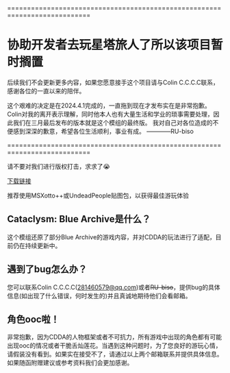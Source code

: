 ===========================================================================
# 协助开发者去玩星塔旅人了所以该项目暂时搁置
后续我们不会更新更多内容，如果您愿意接手这个项目请与Colin C.C.C.C联系，感谢各位的一直以来的陪伴。

这个艰难的决定是在2024.4.1完成的，一直拖到现在才发布实在是非常抱歉。Colin对我的离开表示理解，同时他本人也有大量生活和学业的琐事需要处理，因此我们在三月最后发布的版本就是这个模组的最终版。
我对自己对各位造成的不便感到深深的歉意，希望各位生活顺利，事业有成。  ————RU-biso

===========================================================================

请不要对我们进行版权打击，求求了😭  

[下载链接](https://github.com/ColinCCCC/Cataclysm_Blue_Archive/releases)

推荐使用MSXotto++或UndeadPeople贴图包，以获得最佳游玩体验

## Cataclysm: Blue Archive是什么？  
这个模组还原了部分Blue Archive的游戏内容，并对CDDA的玩法进行了适配，目前仍在持续更新中。  

## 遇到了bug怎么办？  
您可以联系Colin C.C.C.C(281460579@qq.com)或者~~RU-biso~~，提供bug的具体信息(如出现了什么错误，何时发生的)并且真诚地期待他们会看邮箱。  

## 角色ooc啦！  
非常抱歉，因为CDDA的人物框架或者不可抗力，所有游戏中出现的角色都有可能出现ooc的情况或者干脆舌灿莲花。当遇到这种问题时，为了您良好的游玩心情，请假装没有看到。如果实在接受不了，请通过以上两个邮箱联系并提供具体信息。如果随函附赠建议或参考资料我们会更加感谢。
